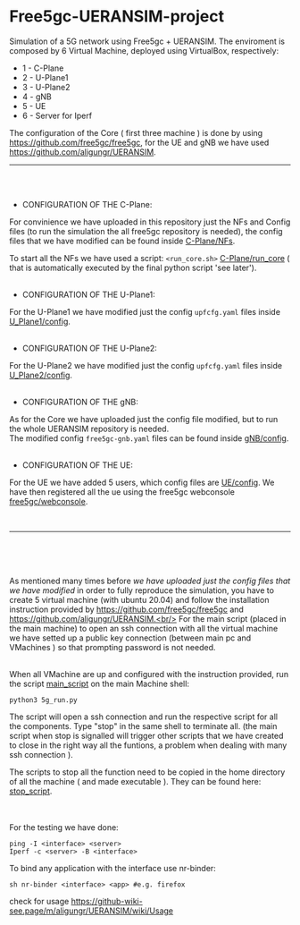 # Free5gc-UERANSIM-project
Simulation of a 5G network using Free5gc + UERANSIM. The enviroment is composed by 6 Virtual Machine, deployed using VirtualBox, respectively:
* 1 - C-Plane 
* 2 - U-Plane1
* 3 - U-Plane2
* 4 - gNB
* 5 - UE
* 6 - Server for Iperf

The configuration of the Core ( first three machine ) is done by using https://github.com/free5gc/free5gc, for the UE and gNB we have used https://github.com/aligungr/UERANSIM.

---
<br/>
<br/>

* CONFIGURATION OF THE C-Plane:

For convinience we have uploaded in this repository just the NFs and Config files (to run the simulation the all free5gc repository is needed),
the config files that we have modified can be found inside [C-Plane/NFs](https://github.com/Bofa14/Free5gc-UERANSIM-project/tree/main/C-Plane_settings).

To start all the NFs we have used a script: `<run_core.sh>` [C-Plane/run_core](https://github.com/Bofa14/Free5gc-UERANSIM-project/blob/main/C-Plane_settings/run_core.sh) ( that is automatically executed by the final python script 'see later').
<br/>
<br/>

* CONFIGURATION OF THE U-Plane1:

For the U-Plane1 we have modified just the config `upfcfg.yaml` files inside [U_Plane1/config](https://github.com/Bofa14/Free5gc-UERANSIM-project/tree/main/U-Plane1_settings/NFs/upf/build/config).
<br/>
<br/>

* CONFIGURATION OF THE U-Plane2:

For the U-Plane2 we have modified just the config `upfcfg.yaml` files inside [U_Plane2/config](https://github.com/Bofa14/Free5gc-UERANSIM-project/tree/main/U-Plane2_settings/NFs/upf/build/config).
<br/>
<br/>

* CONFIGURATION OF THE gNB:

As for the Core we have uploaded just the config file modified, but to run the whole UERANSIM repository is needed. <br/>
The modified config `free5gc-gnb.yaml` files can be found inside [gNB/config](https://github.com/Bofa14/Free5gc-UERANSIM-project/tree/main/gNB_settings/config).
<br/>
<br/>

* CONFIGURATION OF THE UE:

For the UE we have added 5 users, which config files are [UE/config](https://github.com/Bofa14/Free5gc-UERANSIM-project/tree/main/UE_settings/config).
We have then registered all the ue using the free5gc webconsole [free5gc/webconsole](https://github.com/free5gc/free5gc/wiki/New-Subscriber-via-webconsole).


<br/>

---
<br/>
<br/>
<br/>





As mentioned many times before *we have uploaded just the config files that we have modified* in order to fully reproduce the simulation, you have to create 5 virtual machine (with ubuntu 20.04) and follow the installation instruction provided by https://github.com/free5gc/free5gc and https://github.com/aligungr/UERANSIM.<br/>
For the main script (placed in the main machine) to open an ssh connection with all the virtual machine we have setted up a public key connection (between main pc and VMachines ) so that prompting password is not needed.
<br/>
<br/>

When all VMachine are up and configured with the instruction provided, run the script [main_script](https://github.com/Bofa14/Free5gc-UERANSIM-project/blob/fdf52972711db902fd322e675ead3ec8beefc8d8/5g_run.py) on the main Machine shell: 
```
python3 5g_run.py
```
The script will open a ssh connection and run the respective script for all the components. Type "stop" in the same shell to terminate all. (the main script when stop is signalled will trigger other scripts that we have created to close in the right way all the funtions, a problem when dealing with many ssh connection ).
<br/>


The scripts to stop all the function need to be copied in the home directory of all the machine ( and made executable ). They can be found here: [stop_script](https://github.com/Bofa14/Free5gc-UERANSIM-project/tree/main/Stop_Script).
<br/>
<br/>
<br/>

For the testing we have done: 
```
ping -I <interface> <server>
Iperf -c <server> -B <interface>
```
To bind any application with the interface use nr-binder: 
```
sh nr-binder <interface> <app> #e.g. firefox
```
check for usage https://github-wiki-see.page/m/aligungr/UERANSIM/wiki/Usage


